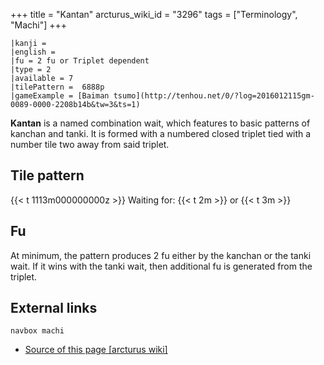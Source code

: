 +++
title = "Kantan"
arcturus_wiki_id = "3296"
tags = ["Terminology", "Machi"]
+++

```machi
|kanji =
|english =
|fu = 2 fu or Triplet dependent
|type = 2
|available = 7
|tilePattern =  6888p 
|gameExample = [Baiman tsumo](http://tenhou.net/0/?log=2016012115gm-0089-0000-2208b14b&tw=3&ts=1)
```

**Kantan** is a named combination wait, which features to basic patterns of kanchan and tanki. It is formed with a numbered closed triplet tied with a number tile two away from said triplet.

## Tile pattern

{{< t 1113m000000000z >}} Waiting for: {{< t 2m >}} or {{< t 3m >}}

## Fu

At minimum, the pattern produces 2 fu either by the kanchan or the tanki wait. If it wins with the tanki wait, then additional fu is generated from the triplet.

## External links

```navbox machi```
- [Source of this page [arcturus wiki]](http://arcturus.su/wiki/Kantan)